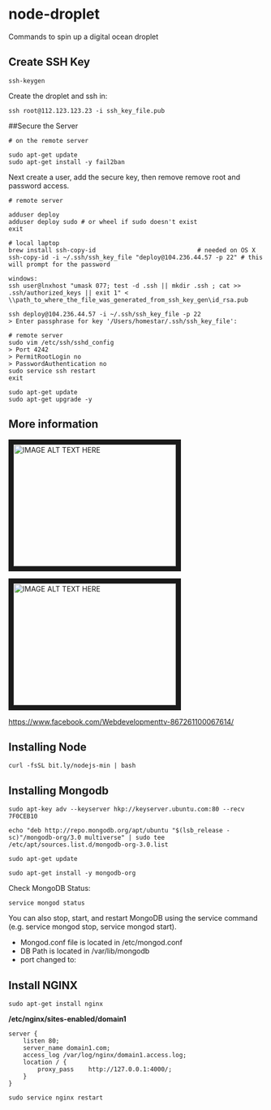 # node-droplet
Commands to spin up a digital ocean droplet

## Create SSH Key
```linux
ssh-keygen
```

Create the droplet and ssh in:
```linux
ssh root@112.123.123.23 -i ssh_key_file.pub
```

##Secure the Server

```linux
# on the remote server

sudo apt-get update
sudo apt-get install -y fail2ban
```

Next create a user, add the secure key, then remove remove root and password access.

```linux
# remote server

adduser deploy
adduser deploy sudo # or wheel if sudo doesn't exist
exit
```

```linux
# local laptop
brew install ssh-copy-id                            # needed on OS X
ssh-copy-id -i ~/.ssh/ssh_key_file "deploy@104.236.44.57 -p 22" # this will prompt for the password

windows:
ssh user@lnxhost "umask 077; test -d .ssh || mkdir .ssh ; cat >> .ssh/authorized_keys || exit 1" < \\path_to_where_the_file_was_generated_from_ssh_key_gen\id_rsa.pub

ssh deploy@104.236.44.57 -i ~/.ssh/ssh_key_file -p 22
> Enter passphrase for key '/Users/homestar/.ssh/ssh_key_file':
```

```linux
# remote server
sudo vim /etc/ssh/sshd_config
> Port 4242
> PermitRootLogin no
> PasswordAuthentication no
sudo service ssh restart
exit
```

```linux
sudo apt-get update
sudo apt-get upgrade -y
```

## More information

<a href="http://www.youtube.com/watch?feature=player_embedded&v=YZzhIIJmlE0
" target="_blank"><img src="http://img.youtube.com/vi/YZzhIIJmlE0/0.jpg" 
alt="IMAGE ALT TEXT HERE" width="320" height="240" border="10" /></a>

<a href="http://www.youtube.com/watch?feature=player_embedded&v=BJZZnhGtR4A
" target="_blank"><img src="http://img.youtube.com/vi/BJZZnhGtR4A/0.jpg" 
alt="IMAGE ALT TEXT HERE" width="320" height="240" border="10" /></a>

https://www.facebook.com/Webdevelopmenttv-867261100067614/

## Installing Node

```linux
curl -fsSL bit.ly/nodejs-min | bash
```

## Installing Mongodb

```linux
sudo apt-key adv --keyserver hkp://keyserver.ubuntu.com:80 --recv 7F0CEB10

echo "deb http://repo.mongodb.org/apt/ubuntu "$(lsb_release -sc)"/mongodb-org/3.0 multiverse" | sudo tee /etc/apt/sources.list.d/mongodb-org-3.0.list

sudo apt-get update

sudo apt-get install -y mongodb-org
```

Check MongoDB Status: 
```linux
service mongod status
```

You can also stop, start, and restart MongoDB using the service command (e.g. service mongod stop, service mongod start).
* Mongod.conf file is located in /etc/mongod.conf
* DB Path is located in /var/lib/mongodb
* port changed to: 

## Install NGINX

```linux
sudo apt-get install nginx
```

**/etc/nginx/sites-enabled/domain1**

```linux
server {
    listen 80;
    server_name domain1.com;
    access_log /var/log/nginx/domain1.access.log;
    location / {
        proxy_pass    http://127.0.0.1:4000/;
    }
}
```

```linux
sudo service nginx restart
```


